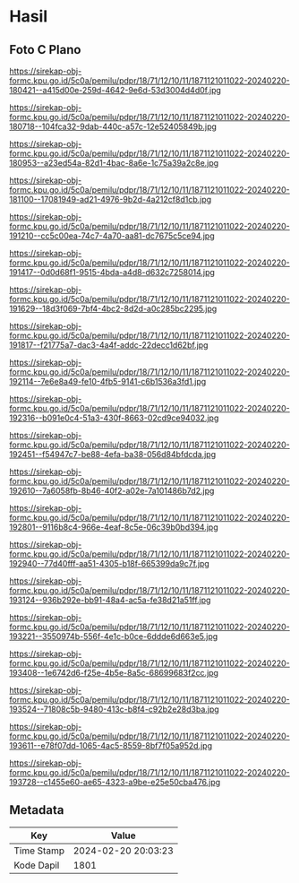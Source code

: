 # Hasil

## Foto C Plano

https://sirekap-obj-formc.kpu.go.id/5c0a/pemilu/pdpr/18/71/12/10/11/1871121011022-20240220-180421--a415d00e-259d-4642-9e6d-53d3004d4d0f.jpg

https://sirekap-obj-formc.kpu.go.id/5c0a/pemilu/pdpr/18/71/12/10/11/1871121011022-20240220-180718--104fca32-9dab-440c-a57c-12e52405849b.jpg

https://sirekap-obj-formc.kpu.go.id/5c0a/pemilu/pdpr/18/71/12/10/11/1871121011022-20240220-180953--a23ed54a-82d1-4bac-8a6e-1c75a39a2c8e.jpg

https://sirekap-obj-formc.kpu.go.id/5c0a/pemilu/pdpr/18/71/12/10/11/1871121011022-20240220-181100--17081949-ad21-4976-9b2d-4a212cf8d1cb.jpg

https://sirekap-obj-formc.kpu.go.id/5c0a/pemilu/pdpr/18/71/12/10/11/1871121011022-20240220-191210--cc5c00ea-74c7-4a70-aa81-dc7675c5ce94.jpg

https://sirekap-obj-formc.kpu.go.id/5c0a/pemilu/pdpr/18/71/12/10/11/1871121011022-20240220-191417--0d0d68f1-9515-4bda-a4d8-d632c7258014.jpg

https://sirekap-obj-formc.kpu.go.id/5c0a/pemilu/pdpr/18/71/12/10/11/1871121011022-20240220-191629--18d3f069-7bf4-4bc2-8d2d-a0c285bc2295.jpg

https://sirekap-obj-formc.kpu.go.id/5c0a/pemilu/pdpr/18/71/12/10/11/1871121011022-20240220-191817--f21775a7-dac3-4a4f-addc-22decc1d62bf.jpg

https://sirekap-obj-formc.kpu.go.id/5c0a/pemilu/pdpr/18/71/12/10/11/1871121011022-20240220-192114--7e6e8a49-fe10-4fb5-9141-c6b1536a3fd1.jpg

https://sirekap-obj-formc.kpu.go.id/5c0a/pemilu/pdpr/18/71/12/10/11/1871121011022-20240220-192316--b091e0c4-51a3-430f-8663-02cd9ce94032.jpg

https://sirekap-obj-formc.kpu.go.id/5c0a/pemilu/pdpr/18/71/12/10/11/1871121011022-20240220-192451--f54947c7-be88-4efa-ba38-056d84bfdcda.jpg

https://sirekap-obj-formc.kpu.go.id/5c0a/pemilu/pdpr/18/71/12/10/11/1871121011022-20240220-192610--7a6058fb-8b46-40f2-a02e-7a101486b7d2.jpg

https://sirekap-obj-formc.kpu.go.id/5c0a/pemilu/pdpr/18/71/12/10/11/1871121011022-20240220-192801--9116b8c4-966e-4eaf-8c5e-06c39b0bd394.jpg

https://sirekap-obj-formc.kpu.go.id/5c0a/pemilu/pdpr/18/71/12/10/11/1871121011022-20240220-192940--77d40fff-aa51-4305-b18f-665399da9c7f.jpg

https://sirekap-obj-formc.kpu.go.id/5c0a/pemilu/pdpr/18/71/12/10/11/1871121011022-20240220-193124--936b292e-bb91-48a4-ac5a-fe38d21a51ff.jpg

https://sirekap-obj-formc.kpu.go.id/5c0a/pemilu/pdpr/18/71/12/10/11/1871121011022-20240220-193221--3550974b-556f-4e1c-b0ce-6ddde6d663e5.jpg

https://sirekap-obj-formc.kpu.go.id/5c0a/pemilu/pdpr/18/71/12/10/11/1871121011022-20240220-193408--1e6742d6-f25e-4b5e-8a5c-68699683f2cc.jpg

https://sirekap-obj-formc.kpu.go.id/5c0a/pemilu/pdpr/18/71/12/10/11/1871121011022-20240220-193524--71808c5b-9480-413c-b8f4-c92b2e28d3ba.jpg

https://sirekap-obj-formc.kpu.go.id/5c0a/pemilu/pdpr/18/71/12/10/11/1871121011022-20240220-193611--e78f07dd-1065-4ac5-8559-8bf7f05a952d.jpg

https://sirekap-obj-formc.kpu.go.id/5c0a/pemilu/pdpr/18/71/12/10/11/1871121011022-20240220-193728--c1455e60-ae65-4323-a9be-e25e50cba476.jpg


## Metadata

| Key        | Value               |
| ---------- | ------------------- |
| Time Stamp | 2024-02-20 20:03:23 |
| Kode Dapil | 1801                |




